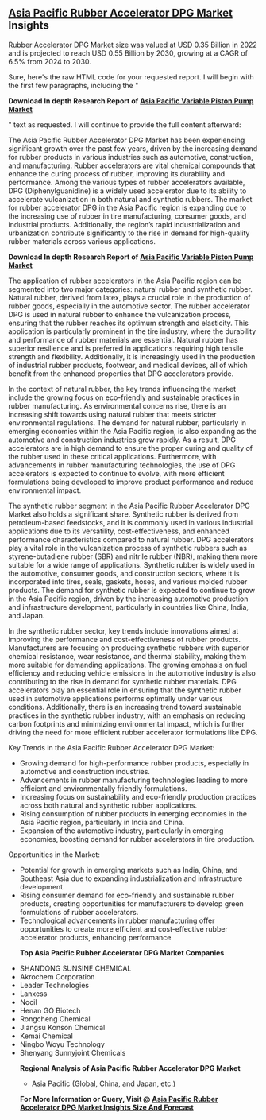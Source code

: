 <h2><a href="https://www.verifiedmarketreports.com/download-sample/?rid=317504&amp;utm_source=Github-Feb&amp;utm_medium=219" target="_blank">Asia Pacific Rubber Accelerator DPG Market</a> Insights</h2><p>Rubber Accelerator DPG Market size was valued at USD 0.35 Billion in 2022 and is projected to reach USD 0.55 Billion by 2030, growing at a CAGR of 6.5% from 2024 to 2030.</p><p>Sure, here's the raw HTML code for your requested report. I will begin with the first few paragraphs, including the "<p><strong>Download In depth Research Report of <a href="https://www.verifiedmarketreports.com/download-sample/?rid=236118&amp;utm_source=Pulse-Dec&amp;utm_medium=219" target="_blank">Asia Pacific Variable Piston Pump Market</a></strong></p>" text as requested. I will continue to provide the full content afterward: <p>The Asia Pacific Rubber Accelerator DPG Market has been experiencing significant growth over the past few years, driven by the increasing demand for rubber products in various industries such as automotive, construction, and manufacturing. Rubber accelerators are vital chemical compounds that enhance the curing process of rubber, improving its durability and performance. Among the various types of rubber accelerators available, DPG (Diphenylguanidine) is a widely used accelerator due to its ability to accelerate vulcanization in both natural and synthetic rubbers. The market for rubber accelerator DPG in the Asia Pacific region is expanding due to the increasing use of rubber in tire manufacturing, consumer goods, and industrial products. Additionally, the region’s rapid industrialization and urbanization contribute significantly to the rise in demand for high-quality rubber materials across various applications.</p> <p><p><strong>Download In depth Research Report of <a href="https://www.verifiedmarketreports.com/download-sample/?rid=236118&amp;utm_source=Pulse-Dec&amp;utm_medium=219" target="_blank">Asia Pacific Variable Piston Pump Market</a></strong></p></p> <p>The application of rubber accelerators in the Asia Pacific region can be segmented into two major categories: natural rubber and synthetic rubber. Natural rubber, derived from latex, plays a crucial role in the production of rubber goods, especially in the automotive sector. The rubber accelerator DPG is used in natural rubber to enhance the vulcanization process, ensuring that the rubber reaches its optimum strength and elasticity. This application is particularly prominent in the tire industry, where the durability and performance of rubber materials are essential. Natural rubber has superior resilience and is preferred in applications requiring high tensile strength and flexibility. Additionally, it is increasingly used in the production of industrial rubber products, footwear, and medical devices, all of which benefit from the enhanced properties that DPG accelerators provide. <p>In the context of natural rubber, the key trends influencing the market include the growing focus on eco-friendly and sustainable practices in rubber manufacturing. As environmental concerns rise, there is an increasing shift towards using natural rubber that meets stricter environmental regulations. The demand for natural rubber, particularly in emerging economies within the Asia Pacific region, is also expanding as the automotive and construction industries grow rapidly. As a result, DPG accelerators are in high demand to ensure the proper curing and quality of the rubber used in these critical applications. Furthermore, with advancements in rubber manufacturing technologies, the use of DPG accelerators is expected to continue to evolve, with more efficient formulations being developed to improve product performance and reduce environmental impact.</p> <p>The synthetic rubber segment in the Asia Pacific Rubber Accelerator DPG Market also holds a significant share. Synthetic rubber is derived from petroleum-based feedstocks, and it is commonly used in various industrial applications due to its versatility, cost-effectiveness, and enhanced performance characteristics compared to natural rubber. DPG accelerators play a vital role in the vulcanization process of synthetic rubbers such as styrene-butadiene rubber (SBR) and nitrile rubber (NBR), making them more suitable for a wide range of applications. Synthetic rubber is widely used in the automotive, consumer goods, and construction sectors, where it is incorporated into tires, seals, gaskets, hoses, and various molded rubber products. The demand for synthetic rubber is expected to continue to grow in the Asia Pacific region, driven by the increasing automotive production and infrastructure development, particularly in countries like China, India, and Japan. <p>In the synthetic rubber sector, key trends include innovations aimed at improving the performance and cost-effectiveness of rubber products. Manufacturers are focusing on producing synthetic rubbers with superior chemical resistance, wear resistance, and thermal stability, making them more suitable for demanding applications. The growing emphasis on fuel efficiency and reducing vehicle emissions in the automotive industry is also contributing to the rise in demand for synthetic rubber materials. DPG accelerators play an essential role in ensuring that the synthetic rubber used in automotive applications performs optimally under various conditions. Additionally, there is an increasing trend toward sustainable practices in the synthetic rubber industry, with an emphasis on reducing carbon footprints and minimizing environmental impact, which is further driving the need for more efficient rubber accelerator formulations like DPG.</p> <p>Key Trends in the Asia Pacific Rubber Accelerator DPG Market:</p> <ul> <li>Growing demand for high-performance rubber products, especially in automotive and construction industries.</li> <li>Advancements in rubber manufacturing technologies leading to more efficient and environmentally friendly formulations.</li> <li>Increasing focus on sustainability and eco-friendly production practices across both natural and synthetic rubber applications.</li> <li>Rising consumption of rubber products in emerging economies in the Asia Pacific region, particularly in India and China.</li> <li>Expansion of the automotive industry, particularly in emerging economies, boosting demand for rubber accelerators in tire production.</li> </ul> <p>Opportunities in the Market:</p> <ul> <li>Potential for growth in emerging markets such as India, China, and Southeast Asia due to expanding industrialization and infrastructure development.</li> <li>Rising consumer demand for eco-friendly and sustainable rubber products, creating opportunities for manufacturers to develop green formulations of rubber accelerators.</li> <li>Technological advancements in rubber manufacturing offer opportunities to create more efficient and cost-effective rubber accelerator products, enhancing performance</p><p><strong>Top Asia Pacific Rubber Accelerator DPG Market Companies</strong></p><div data-test-id=""><p><li>SHANDONG SUNSINE CHEMICAL</li><li> Akrochem Corporation</li><li> Leader Technologies</li><li> Lanxess</li><li> Nocil</li><li> Henan GO Biotech</li><li> Rongcheng Chemical</li><li> Jiangsu Konson Chemical</li><li> Kemai Chemical</li><li> Ningbo Woyu Technology</li><li> Shenyang Sunnyjoint Chemicals</li></p><div><strong>Regional Analysis of&nbsp;Asia Pacific Rubber Accelerator DPG Market</strong></div><ul><li dir="ltr"><p dir="ltr">Asia Pacific (Global, China, and Japan, etc.)</p></li></ul><p><strong>For More Information or Query, Visit @&nbsp;</strong><strong><a href="https://www.verifiedmarketreports.com/product/rubber-accelerator-dpg-market/?utm_source=Github-Feb&amp;utm_medium=219" target="_blank">Asia Pacific Rubber Accelerator DPG Market Insights Size And Forecast</a></strong></p></div><h2>&nbsp;</h2><div data-test-id="">&nbsp;</div>
